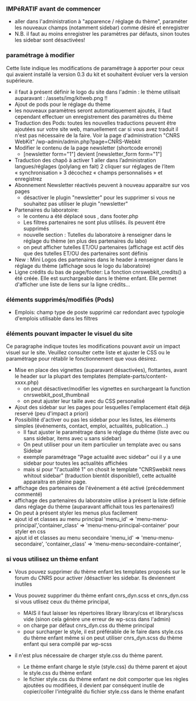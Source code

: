 ### IMPéRATIF avant de commencer
 * aller dans l'administration à "apparence / réglage du thème", paraméter les nouveaux champs (notamment sidebar) comme désiré et enregistrer 
 * N.B. il faut au moins enregistrer les paramètres par défauts, sinon toutes les sidebar sont désactivées!
 
### paramétrage à modifier
Cette liste indique les modifications de paramétrage à apporter pour ceux qui avaient installé la version 0.3 du kit et souhaitent évoluer vers la version supérieure. 
 * il faut à présent définir le logo du site dans l'admin : le thème utilisait auparavant : /assets/img/kitweb.png !!
 * Ajout de pods pour le réglage du thème
  *  les nouveaux paramètres seront automatiquement ajoutés, il faut cependant effectuer un enregistrement des paramètres du thème
 * Traduction des Pods: toutes les nouvelles traductions peuvent être ajoutées sur votre site web, manuellement car si vous avez traduit il n'est pas nécessaire de la faire. Voir la page d'administration "CNRS WebKit" /wp-admin/admin.php?page=CNRS-Webkit
 * Modifier le contenu de la page newsletter (shortcode erroné)
   * [newsletter form="1"]  devient [newsletter_form form="1"] 
 * Traduction des chapô à activer
   1 aller dans l’administration langues/réglages (polylang en fait)
   2 cliquer sur réglages de l’item « synchronisation »
   3 décochez « champs personnalisés » et enregistrez
 * Abonnement Newsletter réactivés peuvent à nouveau apparaitre sur vos pages
   * désactiver le plugin "newsletter" pour les supprimer si vous ne souhaitez pas utiliser le plugin "newsletter"
 * Partenaires du laboratoire: 
   * le contenu a été déplacé sous <!-- .content-area -->, dans footer.php
   * Les filtres partenaires ne sont plus utilisés. ils peuvent être supprimés
   * nouvelle section : Tutelles du laboratoire à renseigner dans le réglage du thème (en plus des partenaires du labo)
   * on peut afficher tutelles ET/OU partenaires (affichage est actif dès que des tutelles ET/OU des partenaires sont définis
 * New : Mini Logos des partenaires dans le header à renseigner dans le réglage du thème (affichage sous le logo du laboratoire)
 * Ligne crédits du bas de page/footer:  La fonction cnrswebkit_credits() a été créée. Elle est surchargeable dans le thème enfant. Elle permet d'afficher une liste de liens sur la ligne crédits... 
 
### éléments supprimés/modifiés (Pods)
 * Emplois: champ type de poste supprimé car redondant avec typologie d'emplois utilisable dans les filtres

### éléments pouvant impacter le visuel du site
 Ce paragraphe indique toutes les modifications pouvant avoir un impact visuel sur le site. Veuillez consulter cette liste et ajuster le CSS ou le paramétrage pour rétablir le fonctionnement que vous désirez. 
 
 * Mise en place des vignettes (auparavant désactivées), flottantes, avant le header sur la plupart des templates (template-parts/content-xxxx.php)
   * on peut désactiver/modifier les vignettes en surchargeant la function cnrswebkit_post_thumbnail
   * on peut ajuster leur taille avec du CSS personalisé
 * Ajout des sidebar sur les pages pour lesquelles l'emplacement était déjà reservé (peu d'impact a priori) 
 * Possibilité d'activer ou pas les sidebar pour les listes, les éléments simples (événements, contact, emploi, actualités, publication...)
   * Il faut ajuster le paramétrage dans le réglage du thème (liste avec ou sans sidebar, items avec u sans sidebar)
   * On peut utiliser pour un item particulier un template avec ou sans Sidebar
   * exemple paramétrage "Page actualité avec sidebar" oui il y a une sidebar pour toutes les actualités affichées 
   * mais si pour "l'actualité 1" on chosit le template "CNRSwebkit news whitout sidebar"  (traduction bientôt disponible!), cette actualité apparaitra en pleine page.  
 * affichage des partenaires de l'événement a été activé (précédemment commenté)
 * affichage des partenaires du laboratoire utilise à présent la liste définie dans réglage du thème (auparavant affichait tous les partenaires!) 
 * On peut à présent styler les menus plus facilement 
  * ajout id et classes au menu principal 'menu_id' => 'menu-menu-principal','container_class' => 'menu-menu-principal-container' pour styler en css
  * ajout id et classes au menu secondaire 'menu_id' => 'menu-menu-secondaire', 'container_class' => 'menu-menu-secondaire-container',  
   
    
### si vous utilisez un thème enfant
 * Vous pouvez supprimer du thème enfant les templates proposés sur le forum du CNRS pour activer /désactiver les sidebar. Ils deviennent inutiles    
 * Vous pouvez supprimer du thème enfant cnrs_dyn.scss et cnrs_dyn.css si vous utlisez ceux du thème principal, 
   * MAIS il faut laisser les répertoires library library/css et library/scss vide (sinon cela génère une erreur de wp-scss dans l'admin)  
   * on charge par défaut cnrs_dyn.css du thème principal
   * pour surcharger le style, il est préférable de le faire dans style.css du thème enfant même si on peut utiliser cnrs_dyn.scss  du thème enfant qui sera compilé par wp-scss
     
 * il n'est plus nécessaire de charger style.css du thème parent. 
   * Le thème enfant charge le style (style.css) du thème parent et ajout le style.css du thème enfant
   * le fichier style.css du thème enfant ne doit comporter que les règles ajoutées ou modifiées, 
   il devient par conséquent inutile de copier/coller l'intégralité du fichier style.css dans le thème enafant
